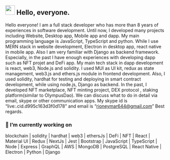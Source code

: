 <!--
**topdeveloper55/topdeveloper55** is a ✨ _special_ ✨ repository because its `README.md` (this file) appears on your GitHub profile.

Here are some ideas to get you started:

- 🔭 I’m currently working on ...
- 🌱 I’m currently learning ...
- 👯 I’m looking to collaborate on ...
- 🤔 I’m looking for help with ...
- 💬 Ask me about ...
- 📫 How to reach me: ...
- 😄 Pronouns: ...
- ⚡ Fun fact: ...
-->
## <img src="https://media.giphy.com/media/hvRJCLFzcasrR4ia7z/giphy.gif" width="30px"> Hello, everyone.

Hello everyone!
I am a full stack developer who has more than 8 years of experiences in software development. Until now, I developed many projects including Website, Desktop app, Mobile app and dapp. My main programming language is JavaScript, TypeScript and python.
While I use MERN stack in website development, Electron in desktop app, react native in mobile app. Also I am very familiar with Django as backend framework.
Especially, in the past I have enough experiences with developing dapp such as NFT projet and DeFi app. My main tech stack in dapp development is react, web3, Node.js and solidity. 
I used MUI as UI kit, redux as state management, web3.js and ethers.js module in frontend development.
Also, I used solidity, hardhat for testing and deploying in smart contract development, while using node.js, Django as backend.
In the past, I developed NFT marketplace, NFT minting project, DEX protocol , staking platform(similar to OlympusDao).
We can discuss what to do in detail via email, skype or other communication apps. My skype id is “live:.cid.d995c163d3f0d178” and email is “rioneymar644@gmail.com”
Best regards.

### 🔭 I’m currently working on

blockchain | solidity | hardhat | web3 | ethersJs | DeFi | NFT | React | Material UI | Redux | NextJs | Jest | Bootstrap | JavaScript | TypeScript | Node | Express | GraphQL | AWS | MongoDB | PostgreSQL | React Native | Electron | Python | Django
